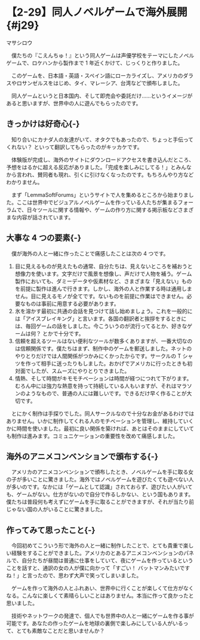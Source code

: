 # 【2-29】同人ノベルゲームで海外展開{#j29}

<div class="author">マサシロウ</div>

　僕たちの『こえんちゅ！』という同人ゲームは声優学校をテーマにしたノベルゲームで、ロケハンから製作まで 1 年近くかけて、じっくりと作りました。

　このゲームを、日本語・英語・スペイン語にローカライズし、アメリカのダラスやロサンゼルスをはじめ、タイ、マレーシア、台湾などで頒布しました。

　同人ゲームというと日本国内、そして即売会や委託だけ……というイメージがあると思いますが、世界中の人に遊んでもらったのです。

## きっかけは好奇心{-}

　知り合いにカナダ人の友達がいて、オタクでもあったので、ちょっと手伝ってくれない？ といって翻訳してもらったのがキッカケです。

　体験版が完成し、海外のサイトにダウンロードアクセスを書き込んだところ、予想をはるかに超える反応がありました。「完成を楽しみにしてる！」とみんなから言われ、賛同者も現れ、引くに引けなくなったのです。もちろんやり方などわかりません。

　まず「LemmaSoftForums」というサイトで人を集めるところから始まりました。ここは世界中でビジュアルノベルゲームを作っている人たちが集まるフォーラムで、日々ツールに関する情報や、ゲームの作り方に関する掲示板などさまざまな内容が話されています。

## 大事な 4 つの要素{-}

　僕が海外の人と一緒に作ったことで痛感したことは次の 4 つです。

1. 目に見えるものが見えたもの通常、自分たちは、見えないところを補おうと想像力を使います。文字だけで風景を想像し、声だけで人物を補う。ゲーム製作においても、ダミーデータや仮素材など、さまざまな「見えない」ものを前提に製作は進んで行きます。しかし、海外の人と作業する時は通用しません。目に見えるモノが全てです。ないものを前提に作業はできません。必要なものは事前に用意する必要があります。
2. 氷を溶かす最初に共通の会話を見つけて話し始めましょう。これを一般的には「アイスブレイキング」と言います。各国の翻訳者と挨拶をするときには、毎回ゲームの話をしました。今こういうのが流行ってるとか、好きなゲームは何？ とかで十分です。
3. 信頼を超えるツールはない便利なツールが数多くありますが、一番大切なのは信頼関係です。僕たちはまず、制作中のゲームを郵送しました。ネットのやりとりだけでは人間関係がつかみにくかったからです。サークルの T シャツを作って相手に送ったりもしました。おかげでアメリカに行ったときも初対面でしたが、スムーズにやりとりできました。
4. 情熱、そして時間がキモモチベーションは時間が経つにつれて下がります。むろん中には強力な熱意を持って持続している人もいますが、それはマラソンのようなもので、普通の人には難しいです。できるだけ早く作ることが大切です。

　とにかく制作は手探りでした。同人サークルなので十分なお金があるわけではありません。いかに制作してくれる人のモチベーションを管理し、維持していくかに時間を使いました。最初に良い関係を築ければ、あとはそのままにしていても制作は進みます。コミュニケーションの重要性を改めて痛感しました。

## 海外のアニメコンベンションで頒布する{-}

　アメリカのアニメコンベンションで頒布したとき、ノベルゲームを手に取る女の子が多いことに驚きました。海外ではノベルゲームを遊びたくても遊べない人が多いのです。なかには「ゲームとして認識」されておらず、遊びたい人がいても、ゲームがない。仕方がないので自分で作るしかない、という国もあります。僕たちは普段何も考えずにゲームを手に取ることができますが、それが当たり前じゃない国の人がいることに驚きました。

## 作ってみて思ったこと{-}

　今回初めてこういう形で海外の人と一緒に制作したことで、とても貴重で楽しい経験をすることができました。アメリカのとあるアニメコンベンションのパネルで、自分たちが昼間は普通に仕事をしていて、夜にゲームを作っているということを話すと、通訳の女の人が僕に向かって「すごい！ バットマンみたいですね！」と言ったので、思わず大声で笑ってしまいました。

　ゲームを作って海外の人とふれあい、世界中に行くことが楽しくて仕方がなくなる。こんなに楽しくて素晴らしいことはありません。本当に作って良かったと思いました。

　技術やネットワークの発達で、個人でも世界中の人と一緒にゲームを作る事が可能です。あなたの作ったゲームを地球の裏側で楽しみにしている人がいるって、とても素敵なことだと思いませんか？
